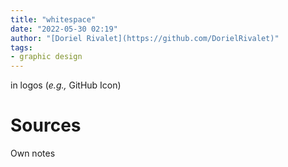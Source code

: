 ```yaml
---
title: "whitespace"
date: "2022-05-30 02:19"
author: "[Doriel Rivalet](https://github.com/DorielRivalet)"
tags:
- graphic design
---
```


in logos (*e.g.,*  GitHub Icon)
# Sources
Own notes


